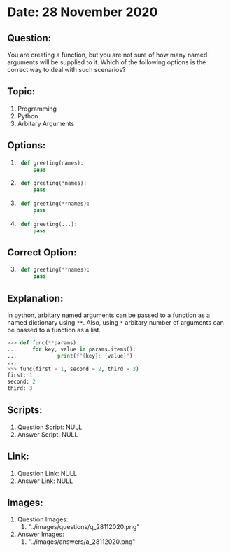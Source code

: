 # Date: 28 November 2020

## Question:
You are creating a function, but you are not sure of how many named arguments will be supplied to it. Which of the following options is the correct way to deal with such scenarios?

## Topic:
1. Programming
2. Python
3. Arbitary Arguments

## Options:
1. ```python
	def greeting(names):
        pass
    ```
2. ```python
	def greeting(*names):
        pass
    ```
3. ```python
	def greeting(**names):
        pass
    ```
4. ```python
	def greeting(...):
        pass
    ```

## Correct Option:
3. ```python
	def greeting(**names):
        pass
    ```

## Explanation:
In python, arbitary named arguments can be passed to a function as a named dictionary using `**`. Also, using `*` arbitary number of arguments can be passed to a function as a list. 
```python
>>> def func(**params):
...     for key, value in params.items():
...             print(f"{key}: {value}")
...
>>> func(first = 1, second = 2, third = 3)
first: 1
second: 2
third: 3
```

## Scripts:
1. Question Script: NULL
2. Answer Script: NULL

## Link:
1. Question Link: NULL
2. Answer Link: NULL

## Images:
1. Question Images:
   1. "../images/questions/q_28112020.png" 
2. Answer Images:
   1. "../images/answers/a_28112020.png" 

